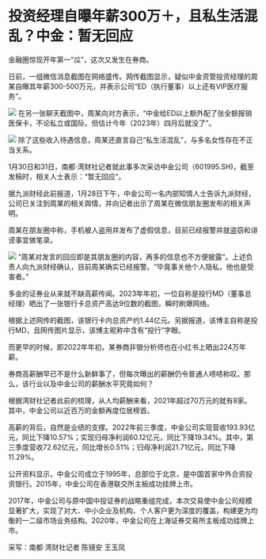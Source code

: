 # 投资经理自曝年薪300万＋，且私生活混乱？中金：暂无回应

金融圈惊现开年第一“瓜”，这次又发生在券商。

日前，一组微信消息截图在网络盛传。网传截图显示，疑似中金资管投资经理的周某自曝其年薪300-500万元，并表示公司“ED（执行董事）以上还有VIP医疗服务”。

![](https://inews.gtimg.com/newsapp_bt/0/15635920568/1000)
在另一张聊天截图中，周某向对方表示，“中金给ED以上额外配了张全额报销医保卡，不论私立或国际，但估计今年（2023年）四月后就没了”。

![](https://inews.gtimg.com/newsapp_bt/0/15635920569/1000)
除了这些收入待遇信息，周某还直言自己“私生活混乱”，与多名女性存在不正当关系。

1月30日和31日，南都·湾财社记者就此事多次采访中金公司（601995.SH)，截至发稿时，相关人士表示：“暂无回应”。

据九派财经此前报道，1月28日下午，中金公司一名内部知情人士告诉九派财经，公司已关注到周某的相关舆情，并向记者出示了周某在微信朋友圈发布的相关声明。

周某在朋友圈中称，手机被人盗用并发布了虚假信息，目前已经报警并就盗窃和诽谤事宜做笔录。

![](https://inews.gtimg.com/newsapp_bt/0/15635920581/1000)
“周某对发言的回应即是其朋友圈的内容，再多的信息也不方便披露”。上述负责人向九派财经确认，目前周某确实已经报警。“毕竟事关他个人隐私，他也是受害者。”

多金的证券业从来就不缺高薪传闻。2023年年初，一位自称是投行MD（董事总经理）晒出了一张银行卡总资产高达9位数的截图，瞬时刷爆网络。

根据上述网传的截图，该银行卡内总资产约1.44亿元。另据报道，该博主自称是投行MD，且网传图片显示，该博主昵称中含有“投行”字眼。

而更早的时候，即2022年年初，某券商非银分析师也在小红书上晒出224万年薪。

券商高薪酬早已不是什么新鲜事了，但每次曝出的薪酬仍令普通人啧啧称叹。那么，该行业以及中金公司的薪酬水平究竟如何？

根据湾财社记者此前的梳理，从人均薪酬来看，2021年超过70万元的就有8家。其中，中金公司以近百万的金额再度位居榜首。

高薪的背后，自然是业绩的支撑。2022年前三季度，中金公司实现营收193.93亿元，同比下降10.57%；实现归母净利润60.12亿元，同比下降19.34%。其中，第三季度营收72.62亿元，同比增长0.51%；归母净利润21.71亿元，同比下降11.29%。

公开资料显示，中金公司成立于1995年，总部位于北京，是中国首家中外合资投资银行。2015年，中金公司在香港联交所主板成功挂牌上市。

2017年，中金公司与原中国中投证券的战略重组完成，本次交易使中金公司规模显著扩大，实现了对大、中小企业及机构、个人客户更为深度的覆盖，构建更为均衡的一二级市场业务结构。2020年，中金公司在上海证券交易所主板成功挂牌上市。

采写：南都·湾财社记者 陈镜安 王玉凤

